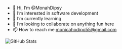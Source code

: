 - 👋 Hi, I’m @MonahDipsy
- 👀 I’m interested in software development 
- 🌱 I’m currently learning 
- 💞️ I’m looking to collaborate on anything fun here
- 📫 How to reach me monicahodipo55@gmail.com 

<!---
MonahDipsy/MonahDipsy is a ✨ special ✨ repository because its `README.md` (this file) appears on your GitHub profile.
You can click the Preview link to take a look at your changes.
--->
![GitHub Stats](https://github-readme-stats.vercel.app/api?username=MonahDipsy&theme=dracula)




